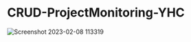 # CRUD-ProjectMonitoring-YHC
![Screenshot 2023-02-08 113319](https://user-images.githubusercontent.com/75622853/217434397-3ff74d85-88ee-4ef1-8c11-0e0faf7c1d5b.jpg)
